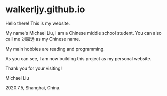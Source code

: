 # walkerljy.github.io
Hello there! This is my website.

My name's Michael Liu, I am a Chinese middle school student. You can also call me 刘嘉远 as my Chinese name.

My main hobbies are reading and programming.

As you can see, I am now building this project as my personal website.

Thank you for your visiting!


Michael Liu

2020.7.5, Shanghai, China.
